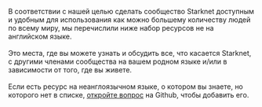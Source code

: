 В соответствии с нашей целью сделать сообщество Starknet доступным и удобным для использования как можно большему количеству людей по всему миру, мы перечислили ниже набор ресурсов не на английском языке.\
\
Это места, где вы можете узнать и обсудить все, что касается Starknet, с другими членами сообщества на вашем родном языке и/или в зависимости от того, где вы живете. \
\
Если есть ресурс на неанглоязычном языке, о котором вы знаете, но которого нет в списке, [откройте вопрос](https://github.com/starknet-io/starknet-website/issues) на Github, чтобы добавить его.